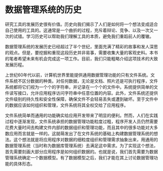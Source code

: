 # 数据管理系统的历史

研究工具的发展历史很有价值。历史向我们揭示了人们是如何将一个想法变成适合自己使用的工具的。这通常是一个曲折的过程，充斥着辩论、竞争、以及一次又一次的试错。学习历史可以帮助我们理解工具的本质，避免我们重蹈前人的覆辙。

数据管理系统的发展历史已经超过了半个世纪，里面充满了精彩的故事和发人深思的观点。但是，要挖掘和重现这段历史并非易事，需要收集大量的客观史料。本书的笔者希望未来有机会完成这一项工作。目前，我们只能粗略介绍这项技术的大致发展历程。

上世纪60年代以前，计算机世界里能提供通用数据管理功能的只有文件系统。文件系统不区分数据的种类。对任何数据，无论是文档、照片还是可执行程序，文件系统都将它们视为一个个的字符串，并记录在一个个的文件中。系统提供简单的文件读写接口，允许应用程序访问字符串中任意位置的内容。此外，文件系统还提供文件级别的持久性和安全性保障，确保文件不会轻易丢失或遭到破坏。至于文件中的数据应该如何组织和管理，文件系统将其全权交给了应用程序。

文件系统简单而通用的功能确实给应用开发带来了明显的便利。然而，人们在实践过程中逐渐发现，文件系统承担的数据管理功能粒度过粗，程序开发人员仍然需要花费大量时间去构建文件内部的数据组织和管理功能，而且其中的很多功能对大多数应用而言就是一样的。这就萌发出了在文件系统的基础上构建数据管理系统的想法。这个想法就是将应用程序对数据的细粒度组织和管理需求抽象出来，用通用的数据管理系统（当时称为数据库管理系统）去满足这中需求。为了实现这个想法，首先需要刻画大部分应用程序是如何组织数据的。也就是说，我们首先需要为数据管理系统确定一个数据模型。有了数据模型之后，我们才能在其上讨论数据管理功能的具体形态。

